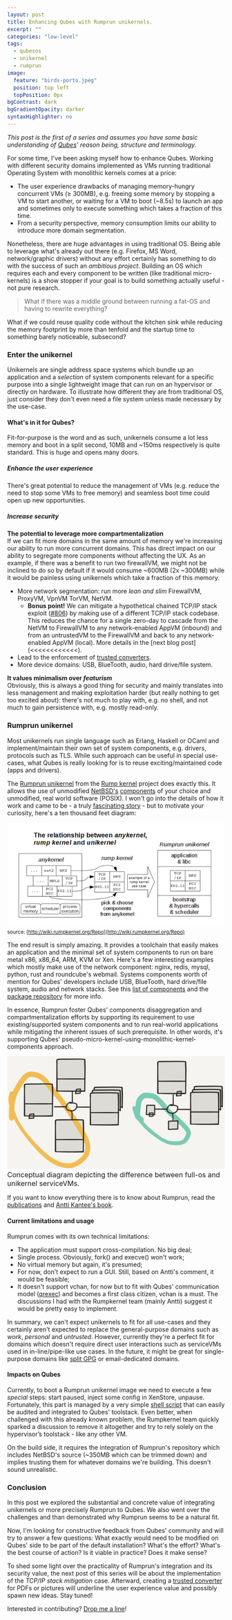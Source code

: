 ```yaml
---
layout: post
title: Enhancing Qubes with Rumprun unikernels.
excerpt: ""
categories: "low-level"
tags:
  - qubesos
  - unikernel
  - rumprun
image:
  feature: "birds-porto.jpeg"
  position: top left
  topPosition: 0px
bgContrast: dark
bgGradientOpacity: darker
syntaxHighlighter: no
---
```


_This post is the first of a series and assumes you have some basic understanding of [Qubes](https://qubes-os.org)' reason being, structure and terminology._

For some time, I've been asking myself how to enhance Qubes. Working with different security domains implemented as VMs running traditional Operating System with monolithic kernels comes at a price:

- The user experience drawbacks of managing memory-hungry concurrent VMs (&ge; 300MB), e.g. freeing some memory by stopping a VM to start another, or waiting for a VM to boot (~8.5s) to launch an app and sometimes only to execute something which takes a fraction of this time.
- From a security perspective, memory consumption limits our ability to introduce more domain segmentation.

Nonetheless, there are huge advantages in using traditional OS. Being able to leverage what's already out there (e.g. Firefox, MS Word, network/graphic drivers) without any effort certainly has something to do with the success of such an _ambitious project_. Building an OS which requires each and every component to be written (like traditional micro-kernels) is a show stopper if your goal is to build something actually useful - not pure research.

<blockquote class="largeQuote">
What if there was a middle ground between running a fat-OS and having to rewrite everything?
</blockquote>

What if we could reuse quality code without the kitchen sink while reducing the memory footprint by more than tenfold and the startup time to something barely noticeable, subsecond?

### Enter the unikernel

Unikernels are single address space systems which bundle up an application and a *selection* of system components relevant for a specific purpose into a single lightweight image that can run on an hypervisor or directly on hardware. To illustrate how different they are from traditional OS, just consider they don't even need a file system unless made necessary by the use-case.

#### What's in it for Qubes?

Fit-for-purpose is the word and as such, unikernels consume a lot less memory and boot in a split second, 10MB and ~150ms respectively is quite standard. This is huge and opens many doors.

##### Enhance the user experience

There's great potential to reduce the management of VMs (e.g. reduce the need to stop some VMs to free memory) and seamless boot time could open up new opportunities.

##### Increase security

**The potential to leverage more compartmentalization**  
  If we can fit more domains in the same amount of memory we're increasing our ability to run more concurrent domains. This has direct impact on our ability to segregate more components without affecting the UX. As an example, if there was a benefit to run two firewallVM, we might not be inclined to do so by default if it would consume ~600MB (2x ~300MB) while it would be painless using unikernels which take a fraction of this memory.

  - More network segmentation: run more _lean and slim_ FirewallVM, ProxyVM, VpnVM TorVM, NetVM.
    - **Bonus point!** We can mitigate a hypothetical chained TCP/IP stack exploit ([#806](https://github.com/QubesOS/qubes-issues/issues/806)) by making use of a different TCP/IP stack codebase. This reduces the chance for a single zero-day to cascade from the NetVM to FirewallVM to any network-enabled AppVM (inbound) and from an untrustedVM to the FirewallVM and back to any network-enabled AppVM (local). More details in the [next blog post](<<<<<<<<<<<<).
  - Lead to the enforcement of [trusted converters](http://blog.invisiblethings.org/2013/02/21/converting-untrusted-pdfs-into-trusted.html).
  - More device domains: USB, BlueTooth, audio, hard drive/file system.

**It values minimalism over _featurism_**  
  Obviously, this is always a good thing for security and mainly translates into less management and making exploitation harder (but really nothing to get too excited about): there's not much to play with, e.g. no shell, and not much to gain persistence with, e.g. mostly read-only.

### Rumprun unikernel
Most unikernels run single language such as Erlang, Haskell or OCaml and implement/maintain their own set of system components, e.g. drivers, protocols such as TLS. While such approach can be useful in special use-cases, what Qubes is really looking for is to reuse exciting/maintained code (apps and drivers).

The [Rumprun unikernel](http://repo.rumpkernel.org/rumprun) from the [Rump kernel](http://rumpkernel.org) project does exactly this. It allows the use of unmodified [NetBSD's](https://netbsd.org) [components](/misc/rump-make_describe-2015-10.txt) of your choice and unmodified, real world software (POSIX). I won't go into the details of how it work and came to be - a truly [fascinating story](https://blog.xenproject.org/2015/08/06/on-rump-kernels-and-the-rumprun-unikernel/) - but to motivate your curiosity, here's a ten thousand feet diagram:

![anykernel and rumpkernel to unikernel](/img/posts/anyunirumpkernel.png)
<small>
source: [http://wiki.rumpkernel.org/Repo](http://wiki.rumpkernel.org/Repo)
</small>

The end result is simply amazing. It provides a toolchain that easily makes an application and the minimal set of system components to run on bare metal x86, x86_64, ARM, KVM or Xen. Here's a few interesting examples which mostly make use of the network component: nginx, redis, mysql, python, rust and roundcube's webmail. Systems components worth of mention for Qubes' developers include USB, BlueTooth, hard drive/file system, audio and network stacks. See this [list of components](/misc/rump-make_describe-2015-10.txt) and the [package repository](http://repo.rumpkernel.org/rumprun-packages) for more info.

In essence, Rumprun foster Qubes' components disaggregation and compartmentalization efforts by supporting its requirement to use existing/supported system components and to run real-world applications while mitigating the inherent issues of such prerequisite. In other words, it's supporting Qubes' pseudo-micro-kernel-using-monolithic-kernel-components approach.

![tcp ip stop reverse cascade](/img/posts/qubes-full-vs-uni.png)
<small style="font-size: 16px">
Conceptual diagram depicting the difference between full-os and unikernel serviceVMs.
</small>

If you want to know everything there is to know about Rumprun, read the [publications](http://wiki.rumpkernel.org/Info%3A-Publications-and-Talks) and [Antti Kantee's book](http://repo.rumpkernel.org/book).

#### Current limitations and usage

Rumprun comes with its own technical limitations:

- The application must support cross-compilation. No big deal;
- Single process. Obviously, fork() and execve() won't work;
- No virtual memory but again, it's presumed;
- For now, don't expect to run a GUI. Still, based on Antti's comment, it would be feasible;
- It doesn't support vchan, for now but to fit with Qubes' communication model ([qrexec](https://www.qubes-os.org/en/doc/qrexec/)) and becomes a first class citizen, vchan is a must. The discussions I had with the Rumpkernel team (mainly Antti) suggest it would be pretty easy to implement.

In summary, we can't expect unikernels to fit for all use-cases and they certainly aren't expected to replace the general-purpose domains such as *work*, *personal* and *untrusted*. However, currently they're a perfect fit for domains which doesn't require direct user interactions such as serviceVMs used in in-line/pipe-like use cases. In the future, it might be great for single-purpose domains like [split GPG](https://www.qubes-os.org/doc/split-gpg/) or email-dedicated domains.

#### Impacts on Qubes

Currently, to boot a Rumprun unikernel image we need to execute a few *special* steps: start paused, inject some config in XenStore, unpause. Fortunately, this part is managed by a very simple [shell script](https://github.com/rumpkernel/rumprun/blob/master/app-tools/rumprun) that can easily be audited and integrated to Qubes' toolstack. Even better, when challenged with this already known problem, the Rumpkernel team quickly sparked a discussion to remove it altogether and try to rely solely on the hypervisor’s toolstack - like any other VM.

On the build side, it requires the integration of Rumprun's repository which includes NetBSD's source (~350MB which can be trimmed down) and implies trusting them for whatever domains we're building. This doesn't sound unrealistic.

### Conclusion

In this post we explored the substantial and concrete value of integrating unikernels or more precisely Rumprun to Qubes. We also went over the challenges and than demonstrated why Rumprun seems to be a natural fit.

Now, I'm looking for constructive feedback from Qubes' community and will try to answer a few questions: What exactly would need to be modified on Qubes' side to be part of the default installation? What's the effort? What's the best course of action? Is it viable in practice? Does it make sense?

To shed some light over the practicality of Rumprun's integration and its security value, the next post of this series will be about the implementation of the *TCP/IP stack mitigation* case. Afterward, creating a [trusted converter](http://theinvisiblethings.blogspot.ca/2013/02/converting-untrusted-pdfs-into-trusted.html) for PDFs or pictures will underline the user experience value and possibly spawn new ideas. Stay tuned!

Interested in contributing? [Drop me a line](/about/#contact)!
